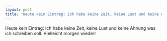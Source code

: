 ```yaml
---
layout: post
title: "Heute kein Eintrag: Ich habe keine Zeit, keine Lust und keine Ahnung was ich schreiben soll."
---
```


Heute kein Eintrag: Ich habe keine Zeit, keine Lust und keine Ahnung was ich schreiben soll. Vielleicht morgen wieder!

